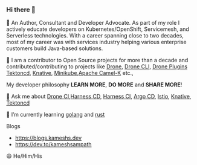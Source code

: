 ### Hi there 👋

<!--
**kameshsampath/kameshsampath** is a ✨ _special_ ✨ repository because its `README.md` (this file) appears on your GitHub profile.

Here are some ideas to get you started:

- 🔭 I’m currently working on ...
- 🌱 I’m currently learning ...
- 👯 I’m looking to collaborate on ...
- 🤔 I’m looking for help with ...
- 💬 Ask me about ...
- 📫 How to reach me: ...
- 😄 Pronouns: ...
- ⚡ Fun fact: ...
-->

🔭 An Author, Consultant and Developer Advocate. As part of my role I actively educate developers on Kubernetes/OpenShift, Servicemesh, and Serverless technologies. With a career spanning close to two decades, most of my career was with services industry helping various enterprise customers build Java-based solutions. 

👯 I am a contributor to Open Source projects for more than a decade and contributed/contributing to projects like [Drone](https://github.com/harness/drone), [Drone CLI](https://github.com/harness/drone-cli), [Drone Plugins](https://github.com/drone/drone-plugin-index) [Tektoncd](https://tekton.dev/), [Knative](https://knative.dev), [Minikube](https://minikube.sigs.k8s.io/docs/),[Apache Camel-K](https://camel.apache.org/camel-k/1.7.x/index.html) etc., 

My developer philosophy **LEARN MORE**, **DO MORE** and **SHARE MORE**!

💬 Ask me about [Drone CI](https://drone.io),[Harness CD](https://harness.io/products/continuous-delivery/), [Harness CI](https://harness.io/products/continuous-integration/), [Argo CD](https://argo-cd.readthedocs.io/en/stable/), [Istio](https://istio.io), [Knative](https://knative.dev), [Tektoncd](https://tekton.dev/)

🌱 I’m currently learning [golang](https://go.dev/) and [rust](https://rust-lang.org)

Blogs 
- https://blogs.kameshs.dev
- https://dev.to/kameshsampath
 
😄 He/Him/His
